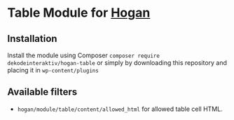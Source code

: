 # Table Module for [Hogan](https://github.com/dekodeinteraktiv/hogan-table)

## Installation
Install the module using Composer `composer require dekodeinteraktiv/hogan-table` or simply by downloading this repository and placing it in `wp-content/plugins`

## Available filters
- `hogan/module/table/content/allowed_html` for allowed table cell HTML.

